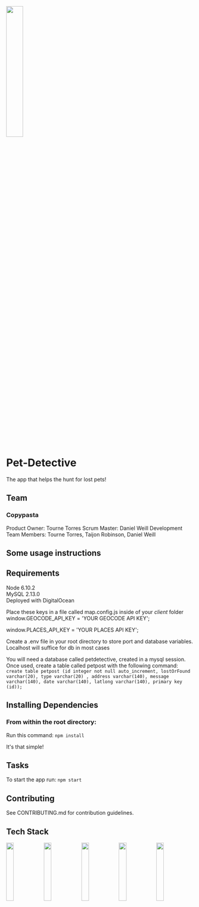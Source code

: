 <img src="https://www.shareicon.net/data/512x512/2015/10/10/653854_print_512x512.png" width="30%" />

# Pet-Detective
The app that helps the hunt for lost pets!
## Team
### Copypasta

Product Owner: Tourne Torres
Scrum Master: Daniel Weill
Development Team Members: Tourne Torres, Taijon Robinson, Daniel Weill

## Some usage instructions
## Requirements
Node 6.10.2 \
MySQL 2.13.0 \
Deployed with DigitalOcean 

Place these keys in a file called map.config.js inside of your *client* folder
window.GEOCODE_API_KEY = 'YOUR GEOCODE API KEY';

window.PLACES_API_KEY = 'YOUR PLACES API KEY';

Create a .env file in your root directory to store port and database variables. Localhost will suffice for db in most cases

You will need a database called petdetective, created in a mysql session. Once used, create a table called petpost with the following command: `create table petpost (id integer not null auto_increment, lostOrFound varchar(20), type varchar(20) , address varchar(140), message varchar(140), date varchar(140), latlong varchar(140), primary key (id));`

## Installing Dependencies

### From within the root directory:
Run this command:
`npm install`

It's that simple!
## Tasks
To start the app run: `npm start`

## Contributing

See CONTRIBUTING.md for contribution guidelines.

## Tech Stack

<img src="https://upload.wikimedia.org/wikipedia/en/thumb/6/62/MySQL.svg/1200px-MySQL.svg.png" width="20%"/><img src="http://kartikgola.com/wp-content/uploads/2017/02/express3.png" width="20%"/><img src="https://encrypted-tbn0.gstatic.com/images?q=tbn:ANd9GcT-BLdbYkpNZFei4Ok3tusGUT6hl3sy-QEHWuWPAIugq4cEoq3e" width="20%"/><img src="http://topdogsocialmedia.com/wp-content/uploads/2012/01/Google-Places-Listing.png" width="20%"/><img src="https://www.digitalocean.com/assets/media/logos-badges/png/DO_Logo_Vertical_Blue-6321464d.png" width="20%"/>
